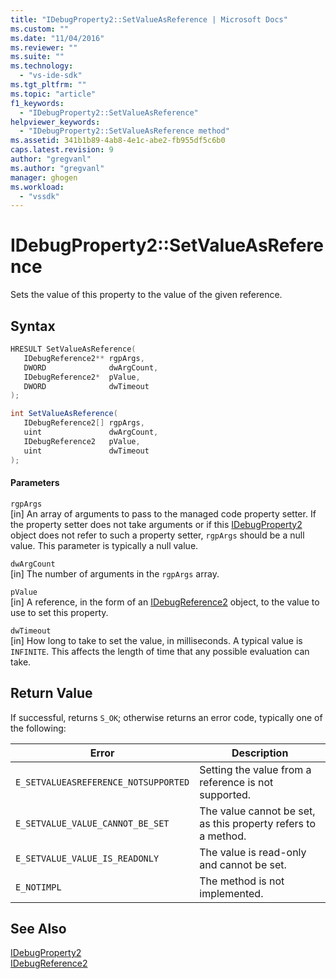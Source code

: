 ```yaml
---
title: "IDebugProperty2::SetValueAsReference | Microsoft Docs"
ms.custom: ""
ms.date: "11/04/2016"
ms.reviewer: ""
ms.suite: ""
ms.technology: 
  - "vs-ide-sdk"
ms.tgt_pltfrm: ""
ms.topic: "article"
f1_keywords: 
  - "IDebugProperty2::SetValueAsReference"
helpviewer_keywords: 
  - "IDebugProperty2::SetValueAsReference method"
ms.assetid: 341b1b89-4ab8-4e1c-abe2-fb955df5c6b0
caps.latest.revision: 9
author: "gregvanl"
ms.author: "gregvanl"
manager: ghogen
ms.workload: 
  - "vssdk"
---
```

# IDebugProperty2::SetValueAsReference
Sets the value of this property to the value of the given reference.  
  
## Syntax  
  
```cpp  
HRESULT SetValueAsReference(  
   IDebugReference2** rgpArgs,  
   DWORD              dwArgCount,  
   IDebugReference2*  pValue,  
   DWORD              dwTimeout  
);  
```  
  
```csharp  
int SetValueAsReference(  
   IDebugReference2[] rgpArgs,  
   uint               dwArgCount,  
   IDebugReference2   pValue,  
   uint               dwTimeout  
);  
```  
  
#### Parameters  
 `rgpArgs`  
 [in] An array of arguments to pass to the managed code property setter. If the property setter does not take arguments or if this [IDebugProperty2](../../../extensibility/debugger/reference/idebugproperty2.md) object does not refer to such a property setter, `rgpArgs` should be a null value. This parameter is typically a null value.  
  
 `dwArgCount`  
 [in] The number of arguments in the `rgpArgs` array.  
  
 `pValue`  
 [in] A reference, in the form of an [IDebugReference2](../../../extensibility/debugger/reference/idebugreference2.md) object, to the value to use to set this property.  
  
 `dwTimeout`  
 [in] How long to take to set the value, in milliseconds. A typical value is `INFINITE`. This affects the length of time that any possible evaluation can take.  
  
## Return Value  
 If successful, returns `S_OK`; otherwise returns an error code, typically one of the following:  
  
|Error|Description|  
|-----------|-----------------|  
|`E_SETVALUEASREFERENCE_NOTSUPPORTED`|Setting the value from a reference is not supported.|  
|`E_SETVALUE_VALUE_CANNOT_BE_SET`|The value cannot be set, as this property refers to a method.|  
|`E_SETVALUE_VALUE_IS_READONLY`|The value is read-only and cannot be set.|  
|`E_NOTIMPL`|The method is not implemented.|  
  
## See Also  
 [IDebugProperty2](../../../extensibility/debugger/reference/idebugproperty2.md)   
 [IDebugReference2](../../../extensibility/debugger/reference/idebugreference2.md)